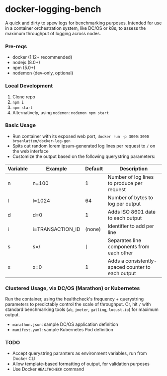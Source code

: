# docker-logging-bench
A quick and dirty to spew logs for benchmarking purposes. Intended for use in a container orchestration system, like DC/OS or k8s, to assess the maximum throughput of logging across nodes.


### Pre-reqs
- docker (1.12+ recommended)
- nodejs (8.0+)
- npm (5.0+)
- nodemon (dev-only, optional)

### Local Development

1. Clone repo
1. `npm i`
1. `npm start`
1. Alternatively, using `nodemon`: `nodemon npm start`

### Basic Usage

- Run container with its exposed web port, `docker run -p 3000:3000 bryanlatten/docker-log-gen`
- Spits out random lorem ipsum-generated log lines per request to `/` on the web interface
- Customize the output based on the following querystring parameters:

Variable | Example | Default | Description
--- | --- | --- | ---
n | n=100 | 1 | Number of log lines to produce per request
l | l=1024 | 64 | Number of bytes to log per output
d | d=0 | 1 | Adds ISO 8601 date to each output
i | i=TRANSACTION_ID | (none) | Identifier to add per line
s | s=\/ | ` \| ` | Separates line components from each other
x | x=0 | 1 | Adds a consistently-spaced counter to each output



### Clustered Usage, via DC/OS (Marathon) or Kubernetes

Run the container, using the healthcheck's frequency + querystring parameters to predictably control the scale of throughput. Or, hit `/` with standard benchmarking tools (`ab`, `jmeter`, `gatling`, `locust.io`) for maximum output.

- `marathon.json`: sample DC/OS application definition
- `manifest.yaml`: sample Kubernetes Pod definition

### TODO

- Accept querystring paramters as environment variables, run from Docker CLI
- Allow template-based formatting of output, for validation purposes
- Use Docker `HEALTHCHECK` command
